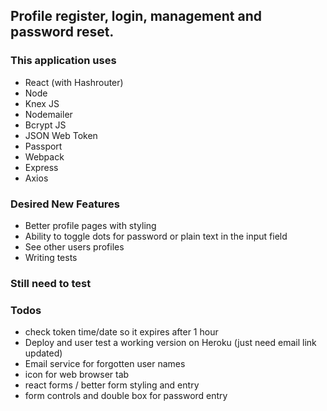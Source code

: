 ## Profile register, login, management and password reset. 

### This application uses
- React (with Hashrouter)
- Node
- Knex JS
- Nodemailer
- Bcrypt JS
- JSON Web Token
- Passport
- Webpack
- Express
- Axios

### Desired New Features 
- Better profile pages with styling 
- Ability to toggle dots for password or plain text in the input field
- See other users profiles
- Writing tests

### Still need to test


### Todos
- check token time/date so it expires after 1 hour
- Deploy and user test a working version on Heroku (just need email link updated)
- Email service for forgotten user names
- icon for web browser tab
- react forms / better form styling and entry
- form controls and double box for password entry
